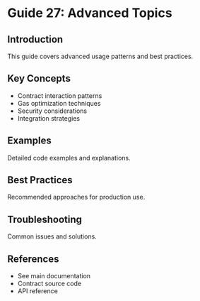 # Guide 27: Advanced Topics

## Introduction
This guide covers advanced usage patterns and best practices.

## Key Concepts
- Contract interaction patterns
- Gas optimization techniques
- Security considerations
- Integration strategies

## Examples
Detailed code examples and explanations.

## Best Practices
Recommended approaches for production use.

## Troubleshooting
Common issues and solutions.

## References
- See main documentation
- Contract source code
- API reference
